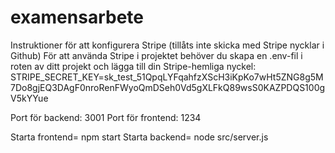 # examensarbete

Instruktioner för att konfigurera Stripe (tillåts inte skicka med Stripe nycklar i Github)
För att använda Stripe i projektet behöver du skapa en .env-fil i roten av ditt projekt och lägga till din Stripe-hemliga nyckel:
STRIPE_SECRET_KEY=sk_test_51QpqLYFqahfzXScH3iKpKo7wHt5ZNG8g5M7Do8gjEQ3DAgF0nroRenFWyoQmDSeh0Vd5gXLFkQ89wsS0KAZPDQS100gV5kYYue


Port för backend: 3001
Port för frontend: 1234

Starta frontend= npm start
Starta backend= node src/server.js


